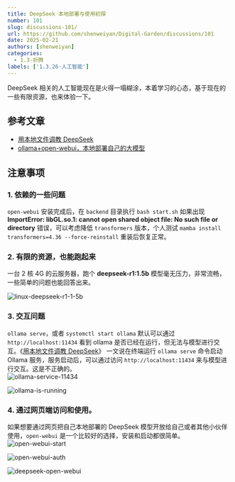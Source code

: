 ```yaml
---
title: DeepSeek 本地部署与使用初探
number: 101
slug: discussions-101/
url: https://github.com/shenweiyan/Digital-Garden/discussions/101
date: 2025-02-21
authors: [shenweiyan]
categories: 
  - 1.3-折腾
labels: ['1.3.26-人工智能']
---
```


DeepSeek 相关的人工智能现在是火得一塌糊涂，本着学习的心态，基于现在的一些有限资源，也来体验一下。

<!-- more -->

## 参考文章

- [用本地文件调教 DeepSeek](https://mp.weixin.qq.com/s/kzwOYEMtzzBZH7jD3kNRlA)
- [ollama+open-webui，本地部署自己的大模型](https://blog.csdn.net/spiderwower/article/details/138463635)

## 注意事项

### 1. 依赖的一些问题

`open-webui` 安装完成后，在 `backend` 目录执行 `bash start.sh` 如果出现 **ImportError: libGL.so.1: cannot open shared object file: No such file or directory** 错误，可以考虑降低 `transformers` 版本，个人测试 `mamba install transformers=4.36 --force-reinstall` 重装后恢复正常。

### 2. 有限的资源，也能跑起来

一台 2 核 4G 的云服务器，跑个 **deepseek-r1:1.5b** 模型毫无压力，非常流畅，一些简单的问题也能回答出来。

![linux-deepseek-r1-1-5b](https://kg.weiyan.tech/2025/02/linux-deepseek-r1-demo.png)

### 3. 交互问题

`ollama serve`，或者 `systemctl start ollama` 默认可以通过 `http://localhost:11434` 看到 ollama 是否已经在运行，但无法与模型进行交互。《[用本地文件调教 DeepSeek](https://mp.weixin.qq.com/s/kzwOYEMtzzBZH7jD3kNRlA)》 一文说在终端运行 `ollama serve` 命令启动 Ollama 服务，服务启动后，可以通过访问 `http://localhost:11434` 来与模型进行交互。这是不正确的。          
![ollama-service-11434](https://kg.weiyan.cc/2025/02/ollama-service-11434.png)    

![ollama-is-running](https://kg.weiyan.cc/2025/02/ollama-is-running.png)

### 4. 通过网页端访问和使用。

如果想要通过网页把自己本地部署的 DeepSeek 模型开放给自己或者其他小伙伴使用，`open-webui` 是一个比较好的选择，安装和启动都很简单。
![open-webui-start](https://kg.weiyan.cc/2025/02/open-webui-start.png)   
     
![open-webui-auth](https://kg.weiyan.cc/2025/02/open-webui-auth.png)  
      
![deepseek-open-webui](https://kg.weiyan.tech/2025/02/deepseek-open-webui.png)    

<script src="https://giscus.app/client.js"
	data-repo="shenweiyan/Digital-Garden"
	data-repo-id="R_kgDOKgxWlg"
	data-mapping="number"
	data-term="101"
	data-reactions-enabled="1"
	data-emit-metadata="0"
	data-input-position="bottom"
	data-theme="light"
	data-lang="zh-CN"
	crossorigin="anonymous"
	async>
</script>
